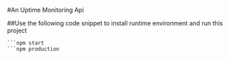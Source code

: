 #An Uptime Monitoring Api

##Use the following code snippet to install runtime environment and run this project
```npm install nodemon
```npm start
```npm production
